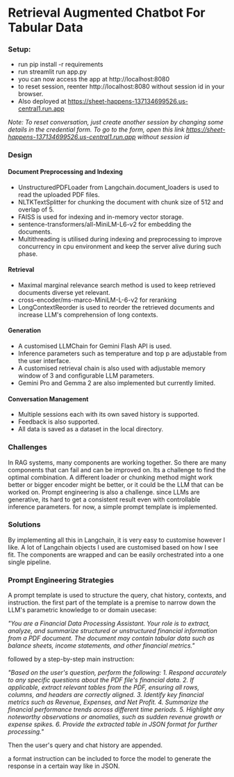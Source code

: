 # Retrieval Augmented Chatbot For Tabular Data

### Setup:
- run pip install -r requirements
- run streamlit run app.py 
- you can now access the app at http://localhost:8080 
- to reset session, reenter http://localhost:8080 without session id in your browser.
- Also deployed at https://sheet-happens-137134699526.us-central1.run.app

*Note: To reset conversation, just create another session by changing some details in the credential form. To go to the form, open this link https://sheet-happens-137134699526.us-central1.run.app without session id*

### Design
#### Document Preprocessing and Indexing
 - UnstructuredPDFLoader from Langchain.document_loaders is used to read the uploaded PDF files.
 - NLTKTextSplitter for chunking the document with chunk size of 512 and overlap of 5.
 - FAISS is used for indexing and in-memory vector storage.
 - sentence-transformers/all-MiniLM-L6-v2 for embedding the documents.
 - Multithreading is utilised during indexing and preprocessing to improve concurrency in cpu environment and keep the server alive during such phase.
#### Retrieval
 - Maximal marginal relevance search method is used to keep retrieved documents diverse yet relevant.
 - cross-encoder/ms-marco-MiniLM-L-6-v2 for reranking
 - LongContextReorder is used to reorder the retrieved documents and increase LLM's comprehension of long contexts.
#### Generation
 - A customised LLMChain for Gemini Flash API is used.
 - Inference parameters such as temperature and top p are adjustable from the user interface.
 - A customised retrieval chain is also used with adjustable memory window of 3 and configurable LLM parameters.
 - Gemini Pro and Gemma 2 are also implemented but currently limited.
#### Conversation Management
 - Multiple sessions each with its own saved history is supported.
 - Feedback is also supported.
 - All data is saved as a dataset in the local directory.

### Challenges
In RAG systems, many components are working together. So there are many components that can fail and can be improved on.  Its a challenge to find the optimal combination. A different loader or chunking method might work better or bigger encoder might be better, or it could be the LLM that can be worked on.
Prompt engineering is also a challenge. since LLMs are generative, its hard to get a consistent result even with controllable inference parameters. for now, a simple prompt template is implemented. 

### Solutions
By implementing all this in Langchain, it is very easy to customise however I like. A lot of Langchain objects I used are customised based on how I see fit. The components are wrapped and can be easily orchestrated into a one single pipeline.

### Prompt Engineering Strategies
A prompt template is used to structure the query, chat history, contexts, and instruction.
the first part of the template is a premise to narrow down the LLM's parametric knowledge to or domain usecase:

*"You are a Financial Data Processing Assistant. Your role is to extract, analyze, and summarize structured or 
unstructured financial information from a PDF document. The document may contain tabular data such as balance sheets, 
income statements, and other financial metrics."*

followed by a step-by-step main instruction:

*"Based on the user's question, perform the following:*
*1. Respond accurately to any specific questions about the PDF file's financial data.*
*2. If applicable, extract relevant tables from the PDF, ensuring all rows, columns, and headers are correctly aligned.*
*3. Identify key financial metrics such as Revenue, Expenses, and Net Profit.*
*4. Summarize the financial performance trends across different time periods.*
*5. Highlight any noteworthy observations or anomalies, such as sudden revenue growth or expense spikes.*
*6. Provide the extracted table in JSON format for further processing."*

Then the user's query and chat history are appended.

a format instruction can be included to force the model to generate the response in a certain way like in JSON.

